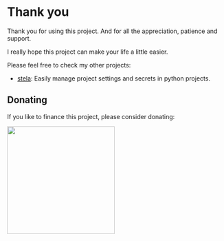 # Thank you

Thank you for using this project. And for all the appreciation, patience and support.

I really hope this project can make your life a little easier.

Please feel free to check my other projects:

* [stela](https://github.com/megalus/stela): Easily manage project settings and secrets in python projects.

## Donating

If you like to finance this project, please consider donating:

<script type="text/javascript" src="https://cdnjs.buymeacoffee.com/1.0.0/button.prod.min.js" data-name="bmc-button" data-slug="megalus" data-color="#FFDD00" data-emoji=""  data-font="Cookie" data-text="Buy me a coffee" data-outline-color="#000000" data-font-color="#000000" data-coffee-color="#ffffff" ></script>

<img src="https://media.giphy.com/media/hXMGQqJFlIQMOjpsKC/giphy.gif" width="250"/>
